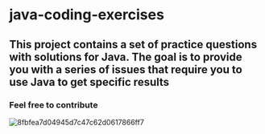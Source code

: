 # java-coding-exercises
## This project contains a set of practice questions with solutions for Java. The goal is to provide you with a series of issues that require you to use Java to get specific results
### Feel free to contribute
![8fbfea7d04945d7c47c62d0617866ff7](https://user-images.githubusercontent.com/78149480/151075049-1aa4809e-394a-4348-9e7b-39854cf5f9bc.jpg)
